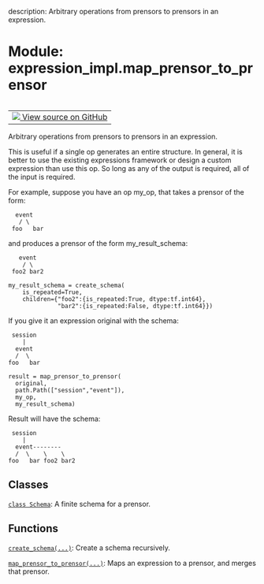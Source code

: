 description: Arbitrary operations from prensors to prensors in an expression.

<div itemscope itemtype="http://developers.google.com/ReferenceObject">
<meta itemprop="name" content="expression_impl.map_prensor_to_prensor" />
<meta itemprop="path" content="Stable" />
</div>

# Module: expression_impl.map_prensor_to_prensor

<!-- Insert buttons and diff -->

<table class="tfo-notebook-buttons tfo-api nocontent" align="left">
<td>
  <a target="_blank" href="https://github.com/google/struct2tensor/blob/master/struct2tensor/expression_impl/map_prensor_to_prensor.py">
    <img src="https://www.tensorflow.org/images/GitHub-Mark-32px.png" />
    View source on GitHub
  </a>
</td>
</table>



Arbitrary operations from prensors to prensors in an expression.


This is useful if a single op generates an entire structure. In general, it is
better to use the existing expressions framework or design a custom expression
than use this op. So long as any of the output is required, all of the input
is required.

For example, suppose you have an op my_op, that takes a prensor of the form:

```
  event
   / \
 foo   bar
```

and produces a prensor of the form my_result_schema:

```
   event
    / \
 foo2 bar2
```

```
my_result_schema = create_schema(
    is_repeated=True,
    children={"foo2":{is_repeated:True, dtype:tf.int64},
              "bar2":{is_repeated:False, dtype:tf.int64}})
```

If you give it an expression original with the schema:

```
 session
    |
  event
  /  \
foo   bar

result = map_prensor_to_prensor(
  original,
  path.Path(["session","event"]),
  my_op,
  my_result_schema)
```

Result will have the schema:

```
 session
    |
  event--------
  /  \    \    \
foo   bar foo2 bar2
```

## Classes

[`class Schema`](../expression_impl/map_prensor_to_prensor/Schema.md): A finite schema for a prensor.

## Functions

[`create_schema(...)`](../expression_impl/map_prensor_to_prensor/create_schema.md): Create a schema recursively.

[`map_prensor_to_prensor(...)`](../expression_impl/map_prensor_to_prensor/map_prensor_to_prensor.md): Maps an expression to a prensor, and merges that prensor.

